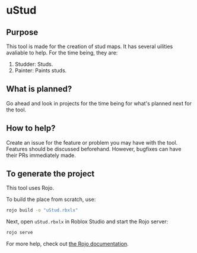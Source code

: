 # uStud

## Purpose
This tool is made for the creation of stud maps. It has several uilities avaliable to help. For the time being, they are:
1. Studder: Studs.
2. Painter: Paints studs.

## What is planned?
Go ahead and look in projects for the time being for what's planned next for the tool.

## How to help?
Create an issue for the feature or problem you may have with the tool. Features should be discussed beforehand. However, bugfixes can have their PRs immediately made.

## To generate the project
This tool uses Rojo.

To build the place from scratch, use:

```bash
rojo build -o "uStud.rbxlx"
```

Next, open `uStud.rbxlx` in Roblox Studio and start the Rojo server:

```bash
rojo serve
```

For more help, check out [the Rojo documentation](https://rojo.space/docs).